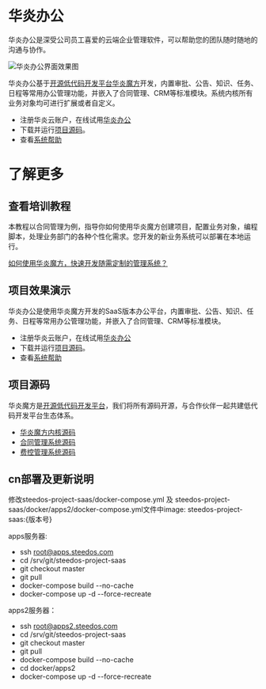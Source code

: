 # 华炎办公

华炎办公是深受公司员工喜爱的云端企业管理软件，可以帮助您的团队随时随地的沟通与协作。

![华炎办公界面效果图](https://steedos.com/assets/products/workflow.png)

华炎办公基于[开源低代码开发平台华炎魔方](https://www.steedos.com/platform/)开发，内置审批、公告、知识、任务、日程等常用办公管理功能，并嵌入了合同管理、CRM等标准模块。系统内核所有业务对象均可进行扩展或者自定义。

- 注册华炎云账户，在线试用[华炎办公](https://cn.steedos.com/)
- 下载并运行[项目源码](https://github.com/steedos/steedos-project-saas)。
- 查看[系统帮助](/help/)

# 了解更多

## 查看培训教程

本教程以合同管理为例，指导你如何使用华炎魔方创建项目，配置业务对象，编程脚本，处理业务部门的各种个性化需求。您开发的新业务系统可以部署在本地运行。

[如何使用华炎魔方，快速开发随需定制的管理系统？](https://www.steedos.com/developer/)

## 项目效果演示

华炎办公是使用华炎魔方开发的SaaS版本办公平台，内置审批、公告、知识、任务、日程等常用办公管理功能，并嵌入了合同管理、CRM等标准模块。

- 注册华炎云账户，在线试用[华炎办公](https://cn.steedos.com/)
- 下载并运行[项目源码](https://github.com/steedos/steedos-project-saas)。
- 查看[系统帮助](https://www.steedos.com/help/)

## 项目源码

华炎魔方是[开源低代码开发平台](https://github.com/steedos/)，我们将所有源码开源，与合作伙伴一起共建低代码开发平台生态体系。

- [华炎魔方内核源码](https://github.com/steedos/object-server)
- [合同管理系统源码](https://github.com/steedos/steedos-contracts-app)
- [费控管理系统源码](https://github.com/steedos/steedos-project-dzug)

## cn部署及更新说明

修改steedos-project-saas/docker-compose.yml 及 steedos-project-saas/docker/apps2/docker-compose.yml文件中image: steedos-project-saas:{版本号}

apps服务器: 

- ssh root@apps.steedos.com
- cd /srv/git/steedos-project-saas
- git checkout master
- git pull
- docker-compose build --no-cache
- docker-compose up -d --force-recreate

apps2服务器：

- ssh root@apps2.steedos.com
- cd /srv/git/steedos-project-saas
- git checkout master
- git pull
- docker-compose build --no-cache
- cd docker/apps2
- docker-compose up -d --force-recreate